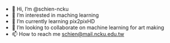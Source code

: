 - 👋 Hi, I’m @schien-ncku
- 👀 I’m interested in maching learning
- 🌱 I’m currently learning pix2pixHD
- 💞️ I’m looking to collaborate on machine learning for art making
- 📫 How to reach me schien@mail.ncku.edu.tw

<!---
schien-ncku/schien-ncku is a ✨ special ✨ repository because its `README.md` (this file) appears on your GitHub profile.
You can click the Preview link to take a look at your changes.
--->
